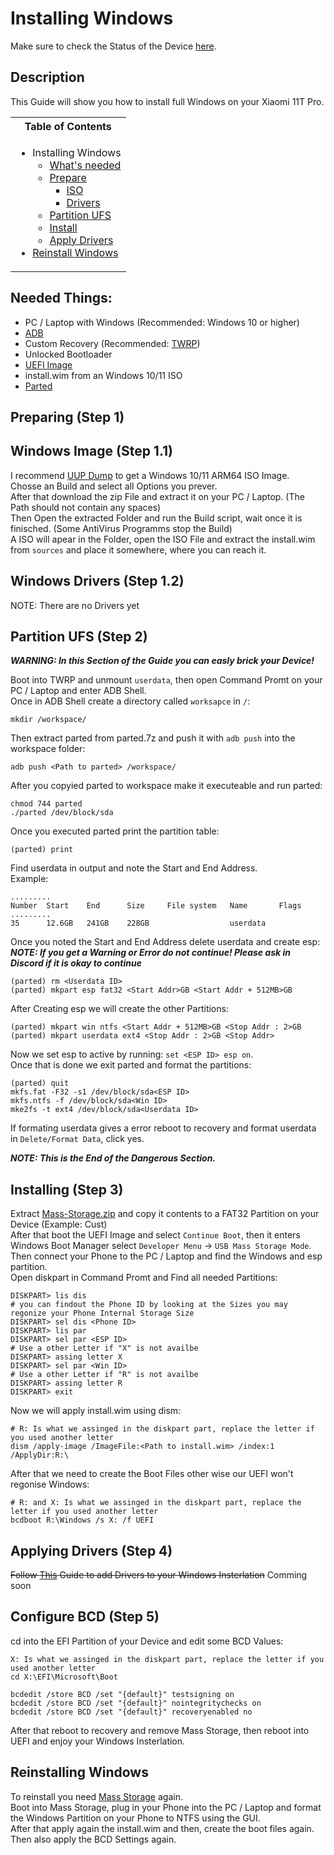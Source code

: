 # Installing Windows

Make sure to check the Status of the Device [here](https://github.com/Robotix22/MU-Qcom/blob/main/Status.md#xiaomi-11t-pro).

## Description

This Guide will show you how to install full Windows on your Xiaomi 11T Pro.

<table>
<tr><th>Table of Contents</th></th>
<tr><td>
  
- Installing Windows
    - [What's needed](https://github.com/Robotix22/MU-Qcom-Guides/blob/main/Xiaomi-11T-Pro/Win.md#needed-things)
    - [Prepare](https://github.com/Robotix22/MU-Qcom-Guides/blob/main/Xiaomi-11T-Pro/Win.md#preparing-step-1)
        - [ISO](https://github.com/Robotix22/MU-Qcom-Guides/blob/main/Xiaomi-11T-Pro/Win.md#windows-image-step-11)
        - [Drivers](https://github.com/Robotix22/MU-Qcom-Guides/blob/main/Xiaomi-11T-Pro/Win.md#windows-drivers-step-12)
    - [Partition UFS](https://github.com/Robotix22/MU-Qcom-Guides/blob/main/Xiaomi-11T-Pro/Win.md#partition-ufs-step-2)
    - [Install](https://github.com/Robotix22/MU-Qcom-Guides/blob/main/Xiaomi-11T-Pro/Win.md#installing-step-3)
    - [Apply Drivers](https://github.com/Robotix22/MU-Qcom-Guides/blob/main/Xiaomi-11T-Pro/Win.md#applying-drivers-step-4)
- [Reinstall Windows](https://github.com/Robotix22/MU-Qcom-Guides/blob/main/Xiaomi-11T-Pro/Win.md#reinstalling-windows)

</td></tr> </table>

## Needed Things:
   - PC / Laptop with Windows (Recommended: Windows 10 or higher)
   - [ADB](https://developer.android.com/studio/releases/platform-tools#downloads)
   - Custom Recovery (Recommended: [TWRP](https://sourceforge.net/projects/recovery-for-xiaomi-devices/files/vili/twrp-3.7.0_12-v7.2_A12-vili-skkk.img/download))
   - Unlocked Bootloader
   - [UEFI Image](https://github.com/Robotix22/MU-Qcom)
   - install.wim from an Windows 10/11 ISO
   - [Parted](https://renegade-project.tech/tools/parted.7z)

## Preparing (Step 1)

## Windows Image (Step 1.1)

I recommend [UUP Dump](https://uupdump.net/) to get a Windows 10/11 ARM64 ISO Image. <br />
Chosse an Build and select all Options you prever. <br />
After that download the zip File and extract it on your PC / Laptop. (The Path should not contain any spaces) <br />
Then Open the extracted Folder and run the Build script, wait once it is finisched. (Some AntiVirus Programms stop the Build) <br />
A ISO will apear in the Folder, open the ISO File and extract the install.wim from `sources` and place it somewhere, where you can reach it.

## Windows Drivers (Step 1.2)

NOTE: There are no Drivers yet

## Partition UFS (Step 2)

***WARNING: In this Section of the Guide you can easly brick your Device!***

Boot into TWRP and unmount `userdata`, then open Command Promt on your PC / Laptop and enter ADB Shell. <br />
Once in ADB Shell create a directory called `worksapce` in `/`:
```
mkdir /workspace/
```
Then extract parted from parted.7z and push it with `adb push` into the workspace folder:
```
adb push <Path to parted> /workspace/
```
After you copyied parted to workspace make it executeable and run parted:
```
chmod 744 parted
./parted /dev/block/sda
```
Once you executed parted print the partition table:
```
(parted) print
```
Find userdata in output and note the Start and End Address. <br />
Example:
```
.........
Number  Start    End      Size     File system   Name       Flags
.........
35      12.6GB   241GB    228GB                  userdata
```
Once you noted the Start and End Address delete userdata and create esp: <br />
***NOTE: If you get a Warning or Error do not continue! Please ask in Discord if it is okay to continue***
```
(parted) rm <Userdata ID>
(parted) mkpart esp fat32 <Start Addr>GB <Start Addr + 512MB>GB
```
After Creating esp we will create the other Partitions:
```
(parted) mkpart win ntfs <Start Addr + 512MB>GB <Stop Addr : 2>GB
(parted) mkpart userdata ext4 <Stop Addr : 2>GB <Stop Addr>
```
Now we set esp to active by running: `set <ESP ID> esp on`. <br />
Once that is done we exit parted and format the partitions:
```
(parted) quit
mkfs.fat -F32 -s1 /dev/block/sda<ESP ID>
mkfs.ntfs -f /dev/block/sda<Win ID>
mke2fs -t ext4 /dev/block/sda<Userdata ID>
```
If formating userdata gives a error reboot to recovery and format userdata in `Delete/Format Data`, click yes. <br />

***NOTE: This is the End of the Dangerous Section.***

## Installing (Step 3)

Extract [Mass-Storage.zip](https://github.com/Robotix22/MU-Qcom-Guides/files/11005130/Mass-Storage.zip) and copy it contents to a FAT32 Partition on your Device (Example: Cust) <br />
After that boot the UEFI Image and select `Continue Boot`, then it enters Windows Boot Manager select `Developer Menu` -> `USB Mass Storage Mode`. <br />
Then connect your Phone to the PC / Laptop and find the Windows and esp partition. <br />
Open diskpart in Command Promt and Find all needed Partitions:
```
DISKPART> lis dis
# you can findout the Phone ID by looking at the Sizes you may regonize your Phone Internal Storage Size
DISKPART> sel dis <Phone ID>
DISKPART> lis par
DISKPART> sel par <ESP ID>
# Use a other Letter if "X" is not availbe
DISKPART> assing letter X
DISKPART> sel par <Win ID>
# Use a other Letter if "R" is not availbe
DISKPART> assing letter R
DISKPART> exit
```
Now we will apply install.wim using dism:
```
# R: Is what we assinged in the diskpart part, replace the letter if you used another letter
dism /apply-image /ImageFile:<Path to install.wim> /index:1 /ApplyDir:R:\
```
After that we need to create the Boot Files other wise our UEFI won't regonise Windows:
```
# R: and X: Is what we assinged in the diskpart part, replace the letter if you used another letter
bcdboot R:\Windows /s X: /f UEFI
```

## Applying Drivers (Step 4)

~~Follow [This](https://github.com/Robotix22/MU-Qcom-Guides/blob/main/Xiaomi-11T-Pro/Win-Drivers.md) Guide to add Drivers to your Windows Insterlation~~ Comming soon

## Configure BCD (Step 5)

cd into the EFI Partition of your Device and edit some BCD Values:
```
X: Is what we assinged in the diskpart part, replace the letter if you used another letter
cd X:\EFI\Microsoft\Boot

bcdedit /store BCD /set "{default}" testsigning on
bcdedit /store BCD /set "{default}" nointegritychecks on
bcdedit /store BCD /set "{default}" recoveryenabled no
```
After that reboot to recovery and remove Mass Storage, then reboot into UEFI and enjoy your Windows Insterlation.

## Reinstalling Windows

To reinstall you need [Mass Storage](https://github.com/Robotix22/MU-Qcom-Guides/files/11005130/Mass-Storage.zip) again. <br />
Boot into Mass Storage, plug in your Phone into the PC / Laptop and format the Windows Partition on your Phone to NTFS using the GUI. <br />
After that apply again the install.wim and then, create the boot files again. <br />
Then also apply the BCD Settings again.
